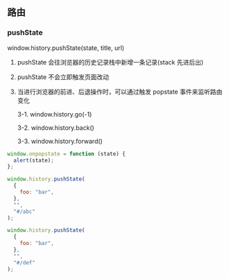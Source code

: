 ## 路由

### pushState

window.history.pushState(state, title, url)

1. pushState 会往浏览器的历史记录栈中新增一条记录(stack 先进后出)

2. pushState 不会立即触发页面改动

3. 当进行浏览器的前进、后退操作时，可以通过触发 popstate 事件来监听路由变化

   3-1. window.history.go(-1)

   3-2. window.history.back()

   3-3. window.history.forward()

```js
window.onpopstate = function (state) {
  alert(state);
};

window.history.pushState(
  {
    foo: "bar",
  },
  "",
  "#/abc"
);

window.history.pushState(
  {
    foo: "bar",
  },
  "",
  "#/def"
);
```
